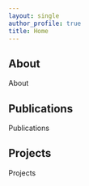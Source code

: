 ```yaml
---
layout: single
author_profile: true
title: Home
---
```


## About
<div id="about">
About
</div>

## Publications
<div id="publications">
Publications
</div>

## Projects
<div id="projects">
Projects
</div>